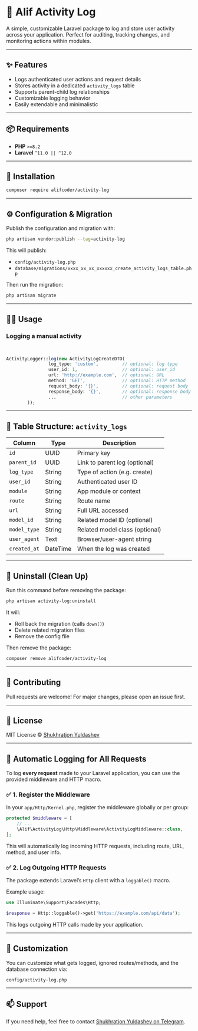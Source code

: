 # 📘 Alif Activity Log

A simple, customizable Laravel package to log and store user activity across your application. Perfect for auditing, tracking changes, and monitoring actions within modules.

---

## ✨ Features

- Logs authenticated user actions and request details
- Stores activity in a dedicated `activity_logs` table
- Supports parent-child log relationships
- Customizable logging behavior
- Easily extendable and minimalistic

---

## 📦 Requirements

- **PHP** `>=8.2`
- **Laravel** `^11.0 || ^12.0`

---

## 🚀 Installation

```bash
composer require alifcoder/activity-log
```

---

## ⚙️ Configuration & Migration

Publish the configuration and migration with:

```bash
php artisan vendor:publish --tag=activity-log
```

This will publish:
- `config/activity-log.php`
- `database/migrations/xxxx_xx_xx_xxxxxx_create_activity_logs_table.php`

Then run the migration:

```bash
php artisan migrate
```

---

## 🧑‍💻 Usage

### Logging a manual activity

```php


ActivityLogger::log(new ActivityLogCreateDTO(
                log_type: 'custom',         // optional: log type
                user_id: 1,                 // optional: user_id
                url: 'http://example.com',  // optional: URL
                method: 'GET',              // optional: HTTP method
                request_body: '{}',         // optional: request body
                response_body: '{}',        // optional: response body
                ...                         // other parameters
        ));
```

---

## 🧱 Table Structure: `activity_logs`

| Column       | Type    | Description                      |
|--------------|---------|----------------------------------|
| `id`         | UUID    | Primary key                      |
| `parent_id`  | UUID    | Link to parent log (optional)    |
| `log_type`   | String  | Type of action (e.g. create)     |
| `user_id`    | String  | Authenticated user ID            |
| `module`     | String  | App module or context            |
| `route`      | String  | Route name                       |
| `url`        | String  | Full URL accessed                |
| `model_id`   | String  | Related model ID (optional)      |
| `model_type` | String  | Related model class (optional)   |
| `user_agent` | Text    | Browser/user-agent string        |
| `created_at` | DateTime| When the log was created         |

---

## 🧹 Uninstall (Clean Up)

Run this command before removing the package:

```bash
php artisan activity-log:uninstall
```

It will:
- Roll back the migration (calls `down()`)
- Delete related migration files
- Remove the config file

Then remove the package:

```bash
composer remove alifcoder/activity-log
```

---

## 🤝 Contributing

Pull requests are welcome! For major changes, please open an issue first.

---

## 🪪 License

MIT License © [Shukhratjon Yuldashev](https://t.me/alif_coder)


---

## 📡 Automatic Logging for All Requests

To log **every request** made to your Laravel application, you can use the provided middleware and HTTP macro.

### ✅ 1. Register the Middleware

In your `app/Http/Kernel.php`, register the middleware globally or per group:

```php
protected $middleware = [
    // ...
    \Alif\ActivityLog\Http\Middleware\ActivityLogMiddleware::class,
];
```

This will automatically log incoming HTTP requests, including route, URL, method, and user info.

### ✅ 2. Log Outgoing HTTP Requests

The package extends Laravel’s `Http` client with a `loggable()` macro.

Example usage:

```php
use Illuminate\Support\Facades\Http;

$response = Http::loggable()->get('https://example.com/api/data');
```

This logs outgoing HTTP calls made by your application.

---

## 🧩 Customization

You can customize what gets logged, ignored routes/methods, and the database connection via:

```
config/activity-log.php
```

---

## 📫 Support

If you need help, feel free to contact [Shukhratjon Yuldashev on Telegram](https://t.me/alif_coder).
